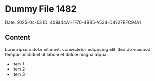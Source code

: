 # Dummy File 1482

Date: 2025-04-03
ID: 409344A1-1F70-4BB5-A534-D4927EFC94A1

## Content

Lorem ipsum dolor sit amet, consectetur adipiscing elit.
Sed do eiusmod tempor incididunt ut labore et dolore magna aliqua.

* Item 1
* Item 2
* Item 3

